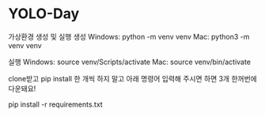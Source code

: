 # YOLO-Day
가상환경 생성 및 실행
생성
    Windows: python -m venv venv
    Mac: python3 -m venv venv

실행
    Windows: source venv/Scripts/activate
    Mac: source venv/bin/activate

    
clone받고 pip install 한 개씩 하지 말고 아래 명령어 입력해 주시면 하면 3개 한꺼번에 다운돼요!

pip install -r requirements.txt
